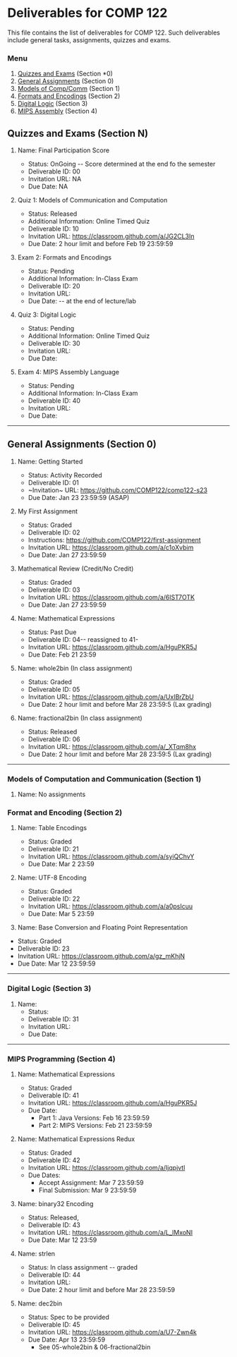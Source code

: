 # Deliverables for COMP 122

This file contains the list of deliverables for COMP 122. Such deliverables include general tasks, assignments, quizzes and exams.

### Menu
1. [Quizzes and Exams](#quizzes) (Section *0)
1. [General Assignments](#general) (Section 0)
1. [Models of Comp/Comm](#models) (Section 1)
1. [Formats and Encodings](#formats) (Section 2)
1. [Digital Logic](#digital) (Section 3)
1. [MIPS Assembly](#mips) (Section 4)

<h2 id="quizzes">Quizzes and Exams (Section N)</h2>

1. Name: Final Participation Score
   - Status: OnGoing -- Score determined at the end fo the semester
   - Deliverable ID: 00
   - Invitation URL: NA
   - Due Date: NA


1. Quiz 1: Models of Communication and Computation
   - Status: Released
   - Additional Information: Online Timed Quiz
   - Deliverable ID: 10
   - Invitation URL: https://classroom.github.com/a/JG2CL3In
   - Due Date: 2 hour limit and before Feb 19 23:59:59
 

1. Exam 2: Formats and Encodings
   - Status: Pending
   - Additional Information:  In-Class Exam
   - Deliverable ID: 20
   - Invitation URL:
   - Due Date:   -- at the end of lecture/lab

1. Quiz 3: Digital Logic
   - Status: Pending
   - Additional Information: Online Timed Quiz
   - Deliverable ID: 30
   - Invitation URL: 
   - Due Date: 

1. Exam 4: MIPS Assembly Language
   - Status: Pending
   - Additional Information: In-Class Exam
   - Deliverable ID: 40
   - Invitation URL: 
   - Due Date: 


---
<h2 id="general">General Assignments (Section 0)</h2>


1. Name: Getting Started
   - Status: Activity Recorded
   - Deliverable ID: 01
   - ~Invitation~ URL: https://github.com/COMP122/comp122-s23
   - Due Date: Jan 23 23:59:59 (ASAP)

1. My First Assignment
   - Status: Graded
   - Deliverable ID: 02
   - Instructions: https://github.com/COMP122/first-assignment
   - Invitation URL: https://classroom.github.com/a/c1oXvbim
   - Due Date: Jan 27 23:59:59

1. Mathematical Review (Credit/No Credit)
   - Status: Graded
   - Deliverable ID: 03
   - Invitation URL: https://classroom.github.com/a/6lST7OTK
   - Due Date: Jan 27 23:59:59

1. Name: Mathematical Expressions
   - Status: Past Due
   - Deliverable ID: 04-- reassigned to 41-
   - Invitation URL: https://classroom.github.com/a/HguPKR5J
   - Due Date: Feb 21 23:59

1. Name: whole2bin (In class assignment)
   - Status: Graded
   - Deliverable ID: 05
   - Invitation URL: https://classroom.github.com/a/UxIBrZbU
   - Due Date: 2 hour limit and before Mar 28 23:59:5 (Lax grading)

1. Name: fractional2bin (In class assignment)
   - Status: Released
   - Deliverable ID: 06
   - Invitation URL: https://classroom.github.com/a/_XTqm8hx
   - Due Date: 2 hour limit and before Mar 28 23:59:5 (Lax grading)


---

<h3 id="models">Models of Computation and Communication (Section 1)</h3>

1. Name:  No assignments


<h3 id="format">Format and Encoding (Section 2)</h3>

1. Name: Table Encodings
   - Status: Graded
   - Deliverable ID: 21
   - Invitation URL: https://classroom.github.com/a/syiQChvY
   - Due Date: Mar 2 23:59

1. Name: UTF-8 Encoding
   - Status: Graded
   - Deliverable ID: 22
   - Invitation URL: https://classroom.github.com/a/a0psIcuu
   - Due Date: Mar 5 23:59
 
 1. Name: Base Conversion and Floating Point Representation
   - Status: Graded
   - Deliverable ID: 23
   - Invitation URL: https://classroom.github.com/a/gz_mKhjN
   - Due Date: Mar 12 23:59:59
   
---
<h3 id="digital">Digital Logic (Section 3)</h3>

1. Name: 
   - Status: 
   - Deliverable ID: 31
   - Invitation URL: 
   - Due Date: 

---
<h3 id="mips">MIPS Programming (Section 4)</h3>

1. Name: Mathematical Expressions
   - Status: Graded
   - Deliverable ID: 41
   - Invitation URL: https://classroom.github.com/a/HguPKR5J
   - Due Date: 
     - Part 1:  Java Versions: Feb 16 23:59:59
     - Part 2:  MIPS Versions: Feb 21 23:59:59

1. Name: Mathematical Expressions Redux
   - Status: Graded
   - Deliverable ID: 42
   - Invitation URL: https://classroom.github.com/a/Ijqpjvtl
   - Due Dates: 
     - Accept Assignment: Mar 7 23:59:59
     - Final Submission: Mar 9 23:59:59
     

1. Name: binary32 Encoding
   - Status: Released,
   - Deliverable ID: 43
   - Invitation URL: https://classroom.github.com/a/L_lMxoNI
   - Due Date: Mar 12 23:59
     
1. Name: strlen
   - Status: In class assignment -- graded
   - Deliverable ID: 44
   - Invitation URL: 
   - Due Date: 2 hour limit and before Mar 28 23:59:59

1. Name: dec2bin
   - Status: Spec to be provided
   - Deliverable ID: 45
   - Invitation URL: https://classroom.github.com/a/U7-Zwn4k
   - Due Date: Apr 13 23:59:59
     - See 05-whole2bin & 06-fractional2bin

